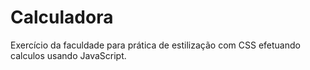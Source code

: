 # Calculadora
Exercício da faculdade para prática de estilização com CSS efetuando calculos usando JavaScript.
